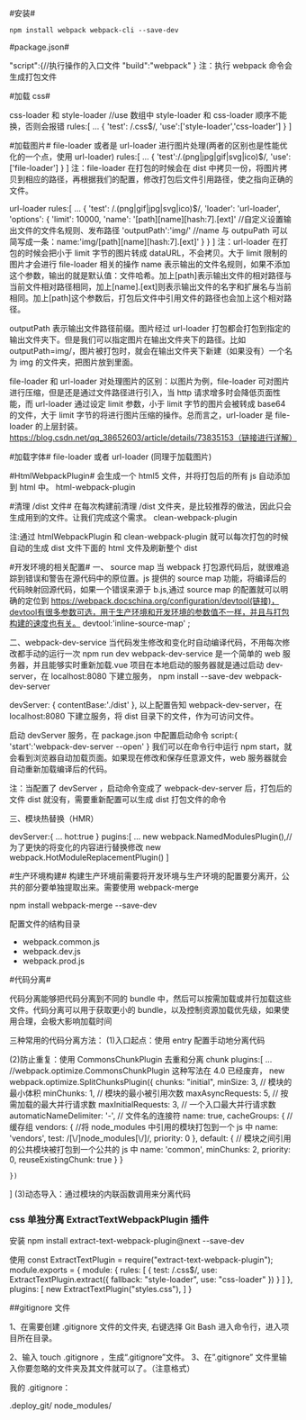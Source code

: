 #安装#

    npm install webpack webpack-cli --save-dev

#package.json#

"script":{//执行操作的入口文件
"build":"webpack"
}
注：执行 webpack 命令会生成打包文件

#加载 css#

css-loader 和 style-loader //use 数组中 style-loader 和 css-loader 顺序不能换，否则会报错
rules:[
...
{
'test': /\.css\$/,
'use':['style-loader','css-loader']
}
]

#加载图片#
file-loader 或者是 url-loader 进行图片处理(两者的区别也是性能优化的一个点，使用 url-loader)
rules:[
...
{
'test':/\.(png|jpg|gif|svg|ico)\$/,
'use':['file-loader']
}
]
注：file-loader 在打包的时候会在 dist 中拷贝一份，将图片拷贝到相应的路径，再根据我们的配置，修改打包后文件引用路径，使之指向正确的文件。

url-loader
rules:[
...
{
'test': /\.(png|gif|jpg|svg|ico)\$/,
'loader': 'url-loader',
'options': {
'limit': 10000,
'name': '[path][name][hash:7].[ext]' //自定义设置输出文件的文件名规则、发布路径
'outputPath':'img/'
//name 与 outpuPath 可以简写成一条：name:'img/[path][name][hash:7].[ext]'
}
}
]
注：url-loader 在打包的时候会把小于 limit 字节的图片转成 dataURL，不会拷贝。大于 limit 限制的图片才会进行 file-loader 相关的操作
name 表示输出的文件名规则，如果不添加这个参数，输出的就是默认值：文件哈希。加上[path]表示输出文件的相对路径与当前文件相对路径相同，加上[name].[ext]则表示输出文件的名字和扩展名与当前相同。加上[path]这个参数后，打包后文件中引用文件的路径也会加上这个相对路径。

outputPath 表示输出文件路径前缀。图片经过 url-loader 打包都会打包到指定的输出文件夹下。但是我们可以指定图片在输出文件夹下的路径。比如 outputPath=img/，图片被打包时，就会在输出文件夹下新建（如果没有）一个名为 img 的文件夹，把图片放到里面。

file-loader 和 url-loader 对处理图片的区别：以图片为例，file-loader 可对图片进行压缩，但是还是通过文件路径进行引入，当 http 请求增多时会降低页面性能，而 url-loader 通过设定 limit 参数，小于 limit 字节的图片会被转成 base64 的文件，大于 limit 字节的将进行图片压缩的操作。总而言之，url-loader 是 file-loader 的上层封装。
https://blog.csdn.net/qq_38652603/article/details/73835153（链接进行详解）

#加载字体#
file-loader 或者 url-loader (同理于加载图片)

#HtmlWebpackPlugin#
会生成一个 html5 文件，并将打包后的所有 js 自动添加到 html 中。
html-webpack-plugin

#清理 /dist 文件#
在每次构建前清理 /dist 文件夹，是比较推荐的做法，因此只会生成用到的文件。让我们完成这个需求。
clean-webpack-plugin

注:通过 htmlWebpackPlugin 和 clean-webpack-plugin 就可以每次打包的时候自动的生成 dist 文件下面的 html 文件及刷新整个 dist

#开发环境的相关配置#
一、 source map
当 webpack 打包源代码后，就很难追踪到错误和警告在源代码中的原位置。js 提供的 source map 功能，将编译后的代码映射回源代码，如果一个错误来源于 b.js,通过 source map 的配置就可以明确的定位到
https://webpack.docschina.org/configuration/devtool(链接)，devtool有很多参数可选，用于生产环境和开发环境的参数值不一样，并且与打包构建的速度也有关。
devtool:'inline-source-map' ;

二、webpack-dev-service
当代码发生修改和变化时自动编译代码，不用每次修改都手动的运行一次 npm run dev
webpack-dev-service 是一个简单的 web 服务器，并且能够实时重新加载.vue 项目在本地启动的服务器就是通过启动 dev-server，在 localhost:8080 下建立服务，
npm install --save-dev webpack-dev-server

devServer: {
contentBase:'./dist'
},
以上配置告知 webpack-dev-server，在 localhost:8080 下建立服务，将 dist 目录下的文件，作为可访问文件。

启动 devServer 服务，在 package.json 中配置启动命令
script:{
'start':'webpack-dev-server --open'
}
我们可以在命令行中运行 npm start，就会看到浏览器自动加载页面。如果现在修改和保存任意源文件，web 服务器就会自动重新加载编译后的代码。

注：当配置了 devServer ，启动命令变成了 webpack-dev-server 后，打包后的文件 dist 就没有，需要重新配置可以生成 dist 打包文件的命令

三、模块热替换（HMR）

devServer:{
...
hot:true
}
pugins:[
...
new webpack.NamedModulesPlugin(),//为了更快的将变化的内容进行替换修改
new webpack.HotModuleReplacementPlugin()
]

#生产环境构建#
构建生产环境前需要将开发环境与生产环境的配置要分离开，公共的部分要单独提取出来。需要使用 webpack-merge

npm install webpack-merge --save-dev

配置文件的结构目录

- webpack.common.js
- webpack.dev.js
- webpack.prod.js

#代码分离#

代码分离能够把代码分离到不同的 bundle 中，然后可以按需加载或并行加载这些文件。代码分离可以用于获取更小的 bundle，以及控制资源加载优先级，如果使用合理，会极大影响加载时间

三种常用的代码分离方法：
(1)入口起点：使用 entry 配置手动地分离代码

(2)防止重复：使用 CommonsChunkPlugin 去重和分离 chunk
plugins:[
...
//webpack.optimize.CommonsChunkPlugin 这种写法在 4.0 已经废弃，
new webpack.optimize.SplitChunksPlugin({
chunks: "initial",
minSize: 3, // 模块的最小体积
minChunks: 1, // 模块的最小被引用次数
maxAsyncRequests: 5, // 按需加载的最大并行请求数
maxInitialRequests: 3, // 一个入口最大并行请求数
automaticNameDelimiter: '-', // 文件名的连接符
name: true,
cacheGroups: { // 缓存组
vendors: { //将 node_modules 中引用的模块打包到一个 js 中
name: 'vendors',
test: /[\\/]node_modules[\\/]/,
priority: 0
},
default: { // 模块之间引用的公共模块被打包到一个公共的 js 中
name: 'common',
minChunks: 2,
priority: 0,
reuseExistingChunk: true
}
}

    })

]
(3)动态导入：通过模块的内联函数调用来分离代码

### css 单独分离 ExtractTextWebpackPlugin 插件

安装 npm install extract-text-webpack-plugin@next --save-dev

使用
const ExtractTextPlugin = require("extract-text-webpack-plugin");
module.exports = {
module: {
rules: [
{
test: /\.css$/,
use: ExtractTextPlugin.extract({
fallback: "style-loader",
use: "css-loader"
})
}
]
},
plugins: [
new ExtractTextPlugin("styles.css"),
]
}

##gitignore 文件

1、在需要创建 .gitignore 文件的文件夹, 右键选择 Git Bash 进入命令行，进入项目所在目录。

2、输入 touch .gitignore ，生成“.gitignore”文件。
3、在”.gitignore” 文件里输入你要忽略的文件夹及其文件就可以了。（注意格式）

我的 .gitignore：

.deploy_git/
node_modules/
